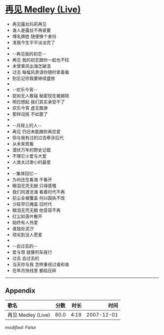 # [再见 Medley (Live)](https://music.163.com/song?id=36190582)

* 再见露丝玛莉再见
* 谁人是露丝不再紧要
* 埋名换姓 随便换个身份
* 准我今生平平淡淡完了
* 
* --再见我的初恋--
* 再见 我的初恋跟你一起也不枉
* 未曾乘风出海怎破浪
* 过去 每幅风景请你随时拿着看
* 别忘记你我要继续盛放
* 
* --欢乐今宵--
* 犹如无人敢碰 秘密现在被揭晓
* 明日想起 我们其实承受不了
* 欢乐今宵 虚无飘渺
* 那样动摇 不如罢了
* 
* --月球上的人--
* 再见 仍旧未能跟你再恋爱
* 但与我有过的过去牵涉后代
* 从未来观看
* 潜伏万年的野史记载
* 不理它小爱与大爱
* 人类太过渺小的最爱
* 
* --集体回忆--
* 为何还在看海 不看开
* 眼泪无凭无据 只得感慨
* 我们同渡沧海 看着时代不再
* 前尘全被覆盖 何以固执不改
* 沙砾早已掩盖 旧时代
* 眼泪无凭无据 他音容不再
* 红尘如莲叶散开
* 始终有人怜爱
* 谁独处泥泞
* 顽劣到没人愿爱
* 
* --会过去的--
* 爱与恨 就像列车夜行
* 过去 会过去的
* 当天你与我 怎样重视过谁和谁
* 在年月快线里 都给压碎


---

## Appendix

|歌名|分数|时长|时间|
|:---|:---:|---:|---:|
|再见 Medley (Live)|80.0|4:19|2007-12-01

*modified: False*